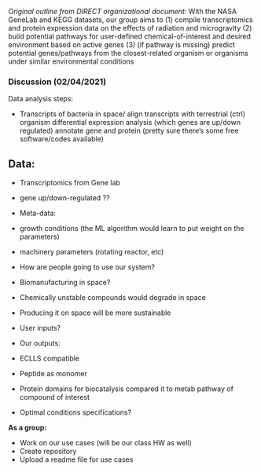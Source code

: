 *Original outline from DIRECT organizational document:*
With the NASA GeneLab and KEGG datasets, our group aims to (1) compile transcriptomics and protein expression data on the effects of radiation and microgravity (2) build potential pathways for user-defined chemical-of-interest and desired environment based on active genes (3) (if pathway is missing) predict potential genes/pathways from the closest-related organism or organisms under similar environmental conditions

### Discussion (02/04/2021)
Data analysis steps:
* Transcripts of bacteria in space/ align transcripts with terrestrial (ctrl) organism differential expression analysis (which genes are up/down regulated) annotate gene and protein (pretty sure there’s some free software/codes available)

## Data:
* Transcriptomics from Gene lab
 * gene up/down-regulated ??
 * Meta-data: 
 * growth conditions (the ML algorithm would learn to put weight on the parameters)
 * machinery parameters (rotating reactor, etc)

* How are people going to use our system?
 * Biomanufacturing in space?
 * Chemically unstable compounds would degrade in space
 * Producing it on space will be more sustainable
 * User inputs? 

* Our outputs:
 * ECLLS compatible
 * Peptide as monomer
 * Protein domains for biocatalysis compared it to metab pathway of compound of interest
 * Optimal conditions specifications?

**As a group:** 
 * Work on our use cases (will be our class HW as well)
 * Create repository
 * Upload a readme file for use cases
